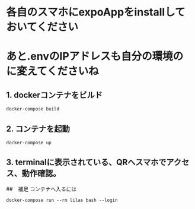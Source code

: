 # 各自のスマホにexpoAppをinstallしておいてください
# あと.envのIPアドレスも自分の環境のに変えてくださいね
## 1. dockerコンテナをビルド
``` 
docker-compose build 
```

## 2. コンテナを起動

```
docker-compose up
```

## 3. terminalに表示されている、QRへスマホでアクセス、動作確認。

##　補足
コンテナへ入るには
```
docker-compose run --rm lilas bash --login
```
